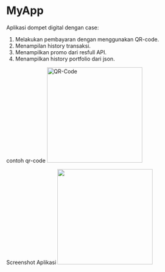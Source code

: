 # MyApp
Aplikasi dompet digital dengan case:
1. Melakukan pembayaran dengan menggunakan QR-code.
2. Menampilan history transaksi.
3. Menampilkan promo dari resfull API.
4. Menampilkan history portfolio dari json.

contoh qr-code
<img src="[images/contoh-gambar.png](https://github.com/nadjihabibi/MyApp/blob/main/qr%20code.png?raw=true)" alt="QR-Code" width="250"/>


Screenshot Aplikasi
<img src="[https://github.com/nadjihabibi/MyApp/blob/main/app/Screenshot_20231108_145036_MyApp.jpg?raw=true]" alt="" width="250"/>
